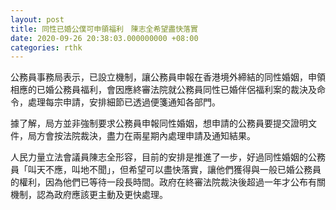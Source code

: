 ```yaml
---
layout: post
title: 同性已婚公僕可申領福利　陳志全希望盡快落實
date: 2020-09-26 20:38:03.000000000 +08:00
categories: rthk
---
```


公務員事務局表示，已設立機制，讓公務員申報在香港境外締結的同性婚姻，申領相應的已婚公務員福利，會因應終審法院就公務員同性已婚伴侶福利案的裁決及命令，處理每宗申請，安排細節已透過便箋通知各部門。

據了解，局方並非強制要求公務員申報同性婚姻，想申請的公務員要提交證明文件，局方會按法院裁決，盡力在兩星期內處理申請及通知結果。

人民力量立法會議員陳志全形容，目前的安排是推進了一步，好過同性婚姻的公務員「叫天不應，叫地不聞」，但希望可以盡快落實，讓他們獲得與一般已婚公務員的權利，因為他們已等待一段長時間。政府在終審法院裁決後超過一年才公布有關機制，認為政府應該更主動及更快處理。
